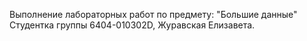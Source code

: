 Выполнение лабораторных работ по предмету: "Большие данные" <br>
Студентка группы 6404-010302D, Журавская Елизавета.
